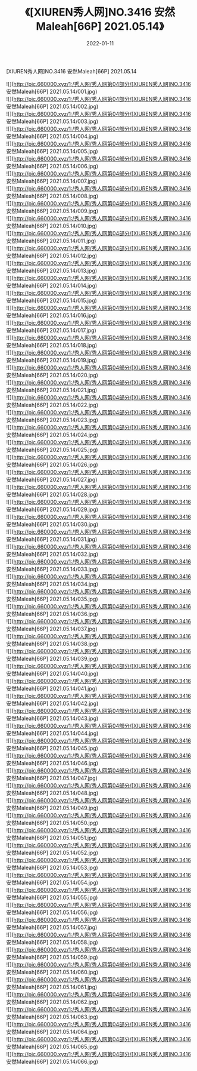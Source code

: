 ﻿---
layout: post
title:  《[XIUREN秀人网]NO.3416 安然Maleah[66P] 2021.05.14》
date:   2022-01-11
img: http://pic.660000.xyz/1:/秀人网/秀人网第04部分/[XIUREN秀人网]NO.3416 安然Maleah[66P] 2021.05.14/000.jpg
categories: [美女, 清纯, 唯美]
---

[XIUREN秀人网]NO.3416 安然Maleah[66P] 2021.05.14

 ![](http://pic.660000.xyz/1:/秀人网/秀人网第04部分/[XIUREN秀人网]NO.3416 安然Maleah[66P] 2021.05.14/001.jpg) <br>![](http://pic.660000.xyz/1:/秀人网/秀人网第04部分/[XIUREN秀人网]NO.3416 安然Maleah[66P] 2021.05.14/002.jpg) <br>![](http://pic.660000.xyz/1:/秀人网/秀人网第04部分/[XIUREN秀人网]NO.3416 安然Maleah[66P] 2021.05.14/003.jpg) <br>![](http://pic.660000.xyz/1:/秀人网/秀人网第04部分/[XIUREN秀人网]NO.3416 安然Maleah[66P] 2021.05.14/004.jpg) <br>![](http://pic.660000.xyz/1:/秀人网/秀人网第04部分/[XIUREN秀人网]NO.3416 安然Maleah[66P] 2021.05.14/005.jpg) <br>![](http://pic.660000.xyz/1:/秀人网/秀人网第04部分/[XIUREN秀人网]NO.3416 安然Maleah[66P] 2021.05.14/006.jpg) <br>![](http://pic.660000.xyz/1:/秀人网/秀人网第04部分/[XIUREN秀人网]NO.3416 安然Maleah[66P] 2021.05.14/007.jpg) <br>![](http://pic.660000.xyz/1:/秀人网/秀人网第04部分/[XIUREN秀人网]NO.3416 安然Maleah[66P] 2021.05.14/008.jpg) <br>![](http://pic.660000.xyz/1:/秀人网/秀人网第04部分/[XIUREN秀人网]NO.3416 安然Maleah[66P] 2021.05.14/009.jpg) <br>![](http://pic.660000.xyz/1:/秀人网/秀人网第04部分/[XIUREN秀人网]NO.3416 安然Maleah[66P] 2021.05.14/010.jpg) <br>![](http://pic.660000.xyz/1:/秀人网/秀人网第04部分/[XIUREN秀人网]NO.3416 安然Maleah[66P] 2021.05.14/011.jpg) <br>![](http://pic.660000.xyz/1:/秀人网/秀人网第04部分/[XIUREN秀人网]NO.3416 安然Maleah[66P] 2021.05.14/012.jpg) <br>![](http://pic.660000.xyz/1:/秀人网/秀人网第04部分/[XIUREN秀人网]NO.3416 安然Maleah[66P] 2021.05.14/013.jpg) <br>![](http://pic.660000.xyz/1:/秀人网/秀人网第04部分/[XIUREN秀人网]NO.3416 安然Maleah[66P] 2021.05.14/014.jpg) <br>![](http://pic.660000.xyz/1:/秀人网/秀人网第04部分/[XIUREN秀人网]NO.3416 安然Maleah[66P] 2021.05.14/015.jpg) <br>![](http://pic.660000.xyz/1:/秀人网/秀人网第04部分/[XIUREN秀人网]NO.3416 安然Maleah[66P] 2021.05.14/016.jpg) <br>![](http://pic.660000.xyz/1:/秀人网/秀人网第04部分/[XIUREN秀人网]NO.3416 安然Maleah[66P] 2021.05.14/017.jpg) <br>![](http://pic.660000.xyz/1:/秀人网/秀人网第04部分/[XIUREN秀人网]NO.3416 安然Maleah[66P] 2021.05.14/018.jpg) <br>![](http://pic.660000.xyz/1:/秀人网/秀人网第04部分/[XIUREN秀人网]NO.3416 安然Maleah[66P] 2021.05.14/019.jpg) <br>![](http://pic.660000.xyz/1:/秀人网/秀人网第04部分/[XIUREN秀人网]NO.3416 安然Maleah[66P] 2021.05.14/020.jpg) <br>![](http://pic.660000.xyz/1:/秀人网/秀人网第04部分/[XIUREN秀人网]NO.3416 安然Maleah[66P] 2021.05.14/021.jpg) <br>![](http://pic.660000.xyz/1:/秀人网/秀人网第04部分/[XIUREN秀人网]NO.3416 安然Maleah[66P] 2021.05.14/022.jpg) <br>![](http://pic.660000.xyz/1:/秀人网/秀人网第04部分/[XIUREN秀人网]NO.3416 安然Maleah[66P] 2021.05.14/023.jpg) <br>![](http://pic.660000.xyz/1:/秀人网/秀人网第04部分/[XIUREN秀人网]NO.3416 安然Maleah[66P] 2021.05.14/024.jpg) <br>![](http://pic.660000.xyz/1:/秀人网/秀人网第04部分/[XIUREN秀人网]NO.3416 安然Maleah[66P] 2021.05.14/025.jpg) <br>![](http://pic.660000.xyz/1:/秀人网/秀人网第04部分/[XIUREN秀人网]NO.3416 安然Maleah[66P] 2021.05.14/026.jpg) <br>![](http://pic.660000.xyz/1:/秀人网/秀人网第04部分/[XIUREN秀人网]NO.3416 安然Maleah[66P] 2021.05.14/027.jpg) <br>![](http://pic.660000.xyz/1:/秀人网/秀人网第04部分/[XIUREN秀人网]NO.3416 安然Maleah[66P] 2021.05.14/028.jpg) <br>![](http://pic.660000.xyz/1:/秀人网/秀人网第04部分/[XIUREN秀人网]NO.3416 安然Maleah[66P] 2021.05.14/029.jpg) <br>![](http://pic.660000.xyz/1:/秀人网/秀人网第04部分/[XIUREN秀人网]NO.3416 安然Maleah[66P] 2021.05.14/030.jpg) <br>![](http://pic.660000.xyz/1:/秀人网/秀人网第04部分/[XIUREN秀人网]NO.3416 安然Maleah[66P] 2021.05.14/031.jpg) <br>![](http://pic.660000.xyz/1:/秀人网/秀人网第04部分/[XIUREN秀人网]NO.3416 安然Maleah[66P] 2021.05.14/032.jpg) <br>![](http://pic.660000.xyz/1:/秀人网/秀人网第04部分/[XIUREN秀人网]NO.3416 安然Maleah[66P] 2021.05.14/033.jpg) <br>![](http://pic.660000.xyz/1:/秀人网/秀人网第04部分/[XIUREN秀人网]NO.3416 安然Maleah[66P] 2021.05.14/034.jpg) <br>![](http://pic.660000.xyz/1:/秀人网/秀人网第04部分/[XIUREN秀人网]NO.3416 安然Maleah[66P] 2021.05.14/035.jpg) <br>![](http://pic.660000.xyz/1:/秀人网/秀人网第04部分/[XIUREN秀人网]NO.3416 安然Maleah[66P] 2021.05.14/036.jpg) <br>![](http://pic.660000.xyz/1:/秀人网/秀人网第04部分/[XIUREN秀人网]NO.3416 安然Maleah[66P] 2021.05.14/037.jpg) <br>![](http://pic.660000.xyz/1:/秀人网/秀人网第04部分/[XIUREN秀人网]NO.3416 安然Maleah[66P] 2021.05.14/038.jpg) <br>![](http://pic.660000.xyz/1:/秀人网/秀人网第04部分/[XIUREN秀人网]NO.3416 安然Maleah[66P] 2021.05.14/039.jpg) <br>![](http://pic.660000.xyz/1:/秀人网/秀人网第04部分/[XIUREN秀人网]NO.3416 安然Maleah[66P] 2021.05.14/040.jpg) <br>![](http://pic.660000.xyz/1:/秀人网/秀人网第04部分/[XIUREN秀人网]NO.3416 安然Maleah[66P] 2021.05.14/041.jpg) <br>![](http://pic.660000.xyz/1:/秀人网/秀人网第04部分/[XIUREN秀人网]NO.3416 安然Maleah[66P] 2021.05.14/042.jpg) <br>![](http://pic.660000.xyz/1:/秀人网/秀人网第04部分/[XIUREN秀人网]NO.3416 安然Maleah[66P] 2021.05.14/043.jpg) <br>![](http://pic.660000.xyz/1:/秀人网/秀人网第04部分/[XIUREN秀人网]NO.3416 安然Maleah[66P] 2021.05.14/044.jpg) <br>![](http://pic.660000.xyz/1:/秀人网/秀人网第04部分/[XIUREN秀人网]NO.3416 安然Maleah[66P] 2021.05.14/045.jpg) <br>![](http://pic.660000.xyz/1:/秀人网/秀人网第04部分/[XIUREN秀人网]NO.3416 安然Maleah[66P] 2021.05.14/046.jpg) <br>![](http://pic.660000.xyz/1:/秀人网/秀人网第04部分/[XIUREN秀人网]NO.3416 安然Maleah[66P] 2021.05.14/047.jpg) <br>![](http://pic.660000.xyz/1:/秀人网/秀人网第04部分/[XIUREN秀人网]NO.3416 安然Maleah[66P] 2021.05.14/048.jpg) <br>![](http://pic.660000.xyz/1:/秀人网/秀人网第04部分/[XIUREN秀人网]NO.3416 安然Maleah[66P] 2021.05.14/049.jpg) <br>![](http://pic.660000.xyz/1:/秀人网/秀人网第04部分/[XIUREN秀人网]NO.3416 安然Maleah[66P] 2021.05.14/050.jpg) <br>![](http://pic.660000.xyz/1:/秀人网/秀人网第04部分/[XIUREN秀人网]NO.3416 安然Maleah[66P] 2021.05.14/051.jpg) <br>![](http://pic.660000.xyz/1:/秀人网/秀人网第04部分/[XIUREN秀人网]NO.3416 安然Maleah[66P] 2021.05.14/052.jpg) <br>![](http://pic.660000.xyz/1:/秀人网/秀人网第04部分/[XIUREN秀人网]NO.3416 安然Maleah[66P] 2021.05.14/053.jpg) <br>![](http://pic.660000.xyz/1:/秀人网/秀人网第04部分/[XIUREN秀人网]NO.3416 安然Maleah[66P] 2021.05.14/054.jpg) <br>![](http://pic.660000.xyz/1:/秀人网/秀人网第04部分/[XIUREN秀人网]NO.3416 安然Maleah[66P] 2021.05.14/055.jpg) <br>![](http://pic.660000.xyz/1:/秀人网/秀人网第04部分/[XIUREN秀人网]NO.3416 安然Maleah[66P] 2021.05.14/056.jpg) <br>![](http://pic.660000.xyz/1:/秀人网/秀人网第04部分/[XIUREN秀人网]NO.3416 安然Maleah[66P] 2021.05.14/057.jpg) <br>![](http://pic.660000.xyz/1:/秀人网/秀人网第04部分/[XIUREN秀人网]NO.3416 安然Maleah[66P] 2021.05.14/058.jpg) <br>![](http://pic.660000.xyz/1:/秀人网/秀人网第04部分/[XIUREN秀人网]NO.3416 安然Maleah[66P] 2021.05.14/059.jpg) <br>![](http://pic.660000.xyz/1:/秀人网/秀人网第04部分/[XIUREN秀人网]NO.3416 安然Maleah[66P] 2021.05.14/060.jpg) <br>![](http://pic.660000.xyz/1:/秀人网/秀人网第04部分/[XIUREN秀人网]NO.3416 安然Maleah[66P] 2021.05.14/061.jpg) <br>![](http://pic.660000.xyz/1:/秀人网/秀人网第04部分/[XIUREN秀人网]NO.3416 安然Maleah[66P] 2021.05.14/062.jpg) <br>![](http://pic.660000.xyz/1:/秀人网/秀人网第04部分/[XIUREN秀人网]NO.3416 安然Maleah[66P] 2021.05.14/063.jpg) <br>![](http://pic.660000.xyz/1:/秀人网/秀人网第04部分/[XIUREN秀人网]NO.3416 安然Maleah[66P] 2021.05.14/064.jpg) <br>![](http://pic.660000.xyz/1:/秀人网/秀人网第04部分/[XIUREN秀人网]NO.3416 安然Maleah[66P] 2021.05.14/065.jpg) <br>![](http://pic.660000.xyz/1:/秀人网/秀人网第04部分/[XIUREN秀人网]NO.3416 安然Maleah[66P] 2021.05.14/066.jpg) <br>